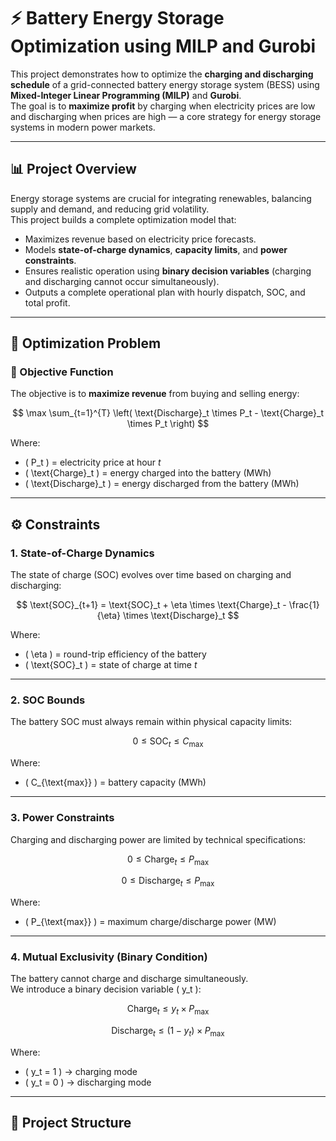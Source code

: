 # ⚡ Battery Energy Storage Optimization using MILP and Gurobi

This project demonstrates how to optimize the **charging and discharging schedule** of a grid-connected battery energy storage system (BESS) using **Mixed-Integer Linear Programming (MILP)** and **Gurobi**.  
The goal is to **maximize profit** by charging when electricity prices are low and discharging when prices are high — a core strategy for energy storage systems in modern power markets.

---

## 📊 Project Overview

Energy storage systems are crucial for integrating renewables, balancing supply and demand, and reducing grid volatility.  
This project builds a complete optimization model that:

- Maximizes revenue based on electricity price forecasts.
- Models **state-of-charge dynamics**, **capacity limits**, and **power constraints**.
- Ensures realistic operation using **binary decision variables** (charging and discharging cannot occur simultaneously).
- Outputs a complete operational plan with hourly dispatch, SOC, and total profit.

---

## 🧮 Optimization Problem

### 🎯 Objective Function

The objective is to **maximize revenue** from buying and selling energy:

$$
\max \sum_{t=1}^{T} \left( \text{Discharge}_t \times P_t - \text{Charge}_t \times P_t \right)
$$

Where:
- \( P_t \) = electricity price at hour *t*  
- \( \text{Charge}_t \) = energy charged into the battery (MWh)  
- \( \text{Discharge}_t \) = energy discharged from the battery (MWh)  

---

## ⚙️ Constraints

### 1. **State-of-Charge Dynamics**

The state of charge (SOC) evolves over time based on charging and discharging:

$$
\text{SOC}_{t+1} = \text{SOC}_t + \eta \times \text{Charge}_t - \frac{1}{\eta} \times \text{Discharge}_t
$$

Where:
- \( \eta \) = round-trip efficiency of the battery  
- \( \text{SOC}_t \) = state of charge at time *t*

---

### 2. **SOC Bounds**

The battery SOC must always remain within physical capacity limits:

$$
0 \leq \text{SOC}_t \leq C_{\text{max}}
$$

Where:
- \( C_{\text{max}} \) = battery capacity (MWh)

---

### 3. **Power Constraints**

Charging and discharging power are limited by technical specifications:

$$
0 \leq \text{Charge}_t \leq P_{\text{max}}
$$

$$
0 \leq \text{Discharge}_t \leq P_{\text{max}}
$$

Where:
- \( P_{\text{max}} \) = maximum charge/discharge power (MW)

---

### 4. **Mutual Exclusivity (Binary Condition)**

The battery cannot charge and discharge simultaneously.  
We introduce a binary decision variable \( y_t \):

$$
\text{Charge}_t \leq y_t \times P_{\text{max}}
$$

$$
\text{Discharge}_t \leq (1 - y_t) \times P_{\text{max}}
$$

Where:
- \( y_t = 1 \) → charging mode  
- \( y_t = 0 \) → discharging mode  

---

## 📁 Project Structure

